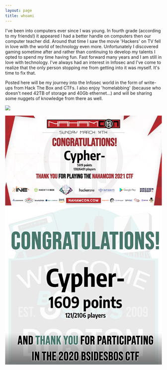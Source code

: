 ```yaml
---
layout: page
title: whoami  
---
```




I've been into computers ever since I was young. In fourth grade (according to my friends!) it appeared I had a better handle on computers then our computer teacher did. Around that time I saw the movie 'Hackers' on TV fell in love with the world of technology even more. Unfortunately I discovered gaming sometime after and rather than continuing to develop my talents I opted to spend my time having fun. Fast forward many years and I am still in love with technology. I've always had an interest in Infosec and I've come to realize that the only person stopping me from getting into it was myself. It's time to fix that.

Posted here will be my journey into the Infosec world in the form of write-ups from Hack The Box and CTFs. I also enjoy 'homelabbing' (because who doesn't need 42TB of storage and 40Gb ethernet...) and will be sharing some nuggets of knowledge from there as well.






![](https://www.hackthebox.eu/badge/image/138892)  


![](/images/misc/nahamcon2021.jpg)  
![](/images/misc/BSidesBOS.jpg)
